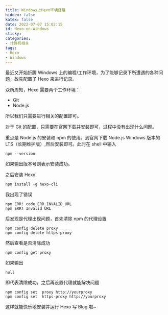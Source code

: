 ```yaml
---
title: Windows上Hexo环境搭建
hidden: false
katex: false
date: 2022-07-07 15:02:15
id: Hexo-on-Windows
sticky:
categories:
- 计算机相关
tags:
- Hexo
- Windows
---
```


最近又开始折腾 Windows 上的编程/工作环境，为了能够记录下所遭遇的各种问题，故先配置了 Hexo 来进行记录。

<!-- more -->

众所周知，Hexo 需要两个工作环境：

- Git
- Node.js

所以我们只需要进行相关的配置即可。

对于 Git 的配置，只需要在官网下载并安装即可，过程中没有出现什么问题。

重点是 Node.js 的安装和 npm 的使用。到官网下载 Node.js Windows 版本的 LTS（长期维护版）,然后安装即可。此时在 shell 中输入 

```she
npm --version
```

如果输出版本号则表示安装成功。

之后安装 Hexo

```shel
npm install -g hexo-cli
```

我出现了错误

```shell
npm ERR! code ERR_INVALID_URL
npm ERR! Invalid URL
```

后发现是代理出现问题，首先清除 npm 的代理设置

```she
npm config delete proxy
npm config delete https-proxy
```

然后查看是否清除成功

```shell
npm config get proxy
```

如果输出

```shell
null
```

即代表清除成功，之后再设置代理就能解决问题

```shell
npm config set  proxy http://yourproxy
npm config set  https-proxy http://yourproxy
```

这样就能快乐地安装并运行 Hexo 写 Blog 啦~